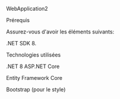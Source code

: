 WebApplication2


Prérequis

Assurez-vous d'avoir les éléments suivants:

.NET SDK 8.

Technologies utilisées

.NET 8
ASP.NET Core

Entity Framework Core

Bootstrap (pour le style)
